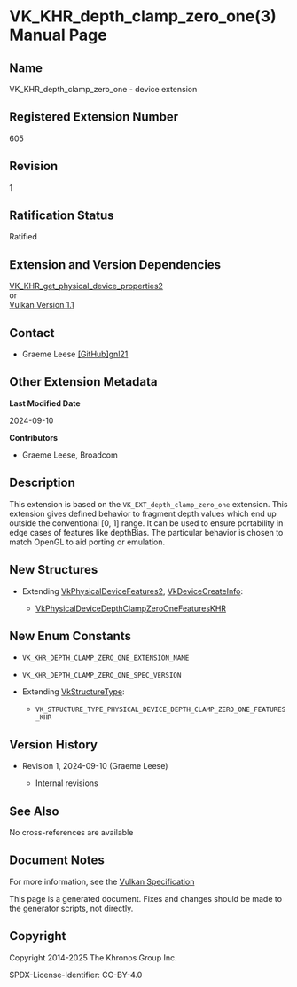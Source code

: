 # VK\_KHR\_depth\_clamp\_zero\_one(3) Manual Page

## Name

VK\_KHR\_depth\_clamp\_zero\_one - device extension



## [](#_registered_extension_number)Registered Extension Number

605

## [](#_revision)Revision

1

## [](#_ratification_status)Ratification Status

Ratified

## [](#_extension_and_version_dependencies)Extension and Version Dependencies

[VK\_KHR\_get\_physical\_device\_properties2](https://registry.khronos.org/vulkan/specs/latest/man/html/VK_KHR_get_physical_device_properties2.html)  
or  
[Vulkan Version 1.1](#versions-1.1)

## [](#_contact)Contact

- Graeme Leese [\[GitHub\]gnl21](https://github.com/KhronosGroup/Vulkan-Docs/issues/new?body=%5BVK_KHR_depth_clamp_zero_one%5D%20%40gnl21%0A%2AHere%20describe%20the%20issue%20or%20question%20you%20have%20about%20the%20VK_KHR_depth_clamp_zero_one%20extension%2A)

## [](#_other_extension_metadata)Other Extension Metadata

**Last Modified Date**

2024-09-10

**Contributors**

- Graeme Leese, Broadcom

## [](#_description)Description

This extension is based on the `VK_EXT_depth_clamp_zero_one` extension. This extension gives defined behavior to fragment depth values which end up outside the conventional \[0, 1] range. It can be used to ensure portability in edge cases of features like depthBias. The particular behavior is chosen to match OpenGL to aid porting or emulation.

## [](#_new_structures)New Structures

- Extending [VkPhysicalDeviceFeatures2](https://registry.khronos.org/vulkan/specs/latest/man/html/VkPhysicalDeviceFeatures2.html), [VkDeviceCreateInfo](https://registry.khronos.org/vulkan/specs/latest/man/html/VkDeviceCreateInfo.html):
  
  - [VkPhysicalDeviceDepthClampZeroOneFeaturesKHR](https://registry.khronos.org/vulkan/specs/latest/man/html/VkPhysicalDeviceDepthClampZeroOneFeaturesKHR.html)

## [](#_new_enum_constants)New Enum Constants

- `VK_KHR_DEPTH_CLAMP_ZERO_ONE_EXTENSION_NAME`
- `VK_KHR_DEPTH_CLAMP_ZERO_ONE_SPEC_VERSION`
- Extending [VkStructureType](https://registry.khronos.org/vulkan/specs/latest/man/html/VkStructureType.html):
  
  - `VK_STRUCTURE_TYPE_PHYSICAL_DEVICE_DEPTH_CLAMP_ZERO_ONE_FEATURES_KHR`

## [](#_version_history)Version History

- Revision 1, 2024-09-10 (Graeme Leese)
  
  - Internal revisions

## [](#_see_also)See Also

No cross-references are available

## [](#_document_notes)Document Notes

For more information, see the [Vulkan Specification](https://registry.khronos.org/vulkan/specs/latest/html/vkspec.html#VK_KHR_depth_clamp_zero_one)

This page is a generated document. Fixes and changes should be made to the generator scripts, not directly.

## [](#_copyright)Copyright

Copyright 2014-2025 The Khronos Group Inc.

SPDX-License-Identifier: CC-BY-4.0